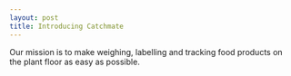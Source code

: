 ```yaml
---
layout: post
title: Introducing Catchmate
---
```


Our mission is to make weighing, labelling and tracking food products on the plant floor as easy as possible.
